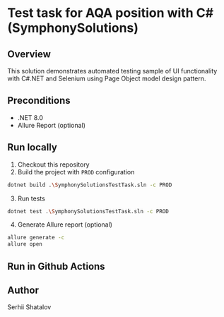 # Test task for AQA position with C# (SymphonySolutions)

## Overview

This solution demonstrates automated testing sample of UI functionality with C#.NET and Selenium using Page Object model design pattern.

## Preconditions

- .NET 8.0
- Allure Report (optional)

## Run locally

1. Checkout this repository
2. Build the project with `PROD` configuration

```Bash
dotnet build .\SymphonySolutionsTestTask.sln -c PROD
```

3. Run tests

```Bash
dotnet test .\SymphonySolutionsTestTask.sln -c PROD
```

4. Generate Allure report (optional)

```Bash
allure generate -c
allure open
```

## Run in Github Actions

## Author

Serhii Shatalov
